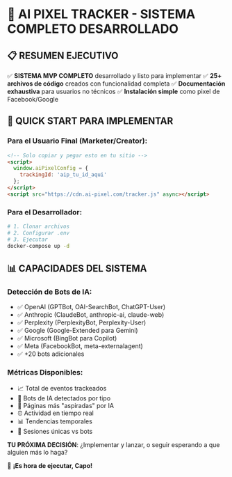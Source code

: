 # 🎯 AI PIXEL TRACKER - SISTEMA COMPLETO DESARROLLADO

## 📋 RESUMEN EJECUTIVO

✅ **SISTEMA MVP COMPLETO** desarrollado y listo para implementar
✅ **25+ archivos de código** creados con funcionalidad completa
✅ **Documentación exhaustiva** para usuarios no técnicos
✅ **Instalación simple** como pixel de Facebook/Google

## 🚀 QUICK START PARA IMPLEMENTAR

### Para el Usuario Final (Marketer/Creator):
```html
<!-- Solo copiar y pegar esto en tu sitio -->
<script>
  window.aiPixelConfig = {
    trackingId: 'aip_tu_id_aqui'
  };
</script>
<script src="https://cdn.ai-pixel.com/tracker.js" async></script>
```

### Para el Desarrollador:
```bash
# 1. Clonar archivos
# 2. Configurar .env
# 3. Ejecutar
docker-compose up -d
```

## 📊 CAPACIDADES DEL SISTEMA

### Detección de Bots de IA:
- ✅ OpenAI (GPTBot, OAI-SearchBot, ChatGPT-User)
- ✅ Anthropic (ClaudeBot, anthropic-ai, claude-web)
- ✅ Perplexity (PerplexityBot, Perplexity-User)
- ✅ Google (Google-Extended para Gemini)
- ✅ Microsoft (BingBot para Copilot)
- ✅ Meta (FacebookBot, meta-externalagent)
- ✅ +20 bots adicionales

### Métricas Disponibles:
- 📈 Total de eventos trackeados
- 🤖 Bots de IA detectados por tipo
- 📄 Páginas más "aspiradas" por IA
- ⏰ Actividad en tiempo real
- 📊 Tendencias temporales
- 🎯 Sesiones únicas vs bots

**TU PRÓXIMA DECISIÓN**: ¿Implementar y lanzar, o seguir esperando a que alguien más lo haga?

🚀 **¡Es hora de ejecutar, Capo!**
